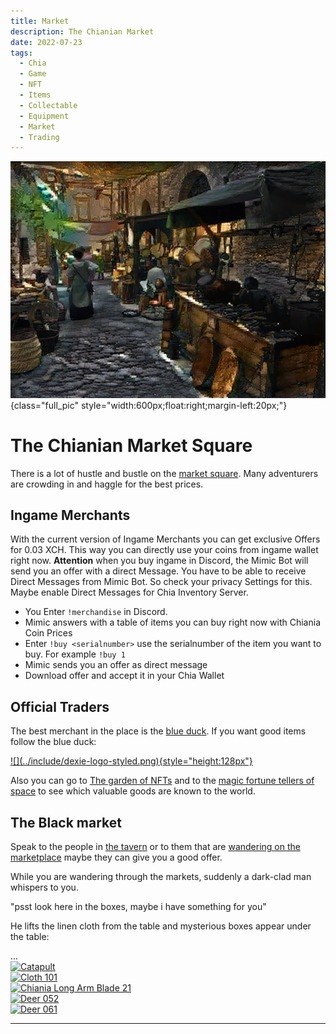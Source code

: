 ```yaml
---
title: Market
description: The Chianian Market
date: 2022-07-23
tags:
  - Chia
  - Game
  - NFT
  - Items
  - Collectable
  - Equipment
  - Market
  - Trading
---
```


![](../include/places/lores/market.jpg){class="full_pic" style="width:600px;float:right;margin-left:20px;"}
# The Chianian Market Square

There is a lot of hustle and bustle on the [market square](https://discord.com/channels/994949585657143296/997830621831368734). Many adventurers are crowding in and haggle for the best prices. 

## Ingame Merchants

With the current version of Ingame Merchants you can get exclusive Offers for 0.03 XCH. This way you can directly use your coins from ingame wallet right now. **Attention** when you buy ingame in Discord, the Mimic Bot will send you an offer with a direct Message. You have to be able to receive Direct Messages from Mimic Bot. So check your privacy Settings for this. Maybe enable Direct Messages for Chia Inventory Server.

- You Enter `!merchandise` in Discord.
- Mimic answers with a table of items you can buy right now with Chiania Coin Prices
- Enter `!buy <serialnumber>` use the serialnumber of the item you want to buy. For example `!buy 1`
- Mimic sends you an offer as direct message
- Download offer and accept it in your Chia Wallet

## Official Traders

The best merchant in the place is the [blue duck](https://dexie.space/offers/col16fpva26fhdjp2echs3cr7c30gzl7qe67hu9grtsjcqldz354asjsyzp6wx/xch). If you want good items follow the blue duck:

<a href="https://dexie.space/offers/col16fpva26fhdjp2echs3cr7c30gzl7qe67hu9grtsjcqldz354asjsyzp6wx/xch" target="_blank" markdown="1">
![](../include/dexie-logo-styled.png){style="height:128px"}
</a>

Also you can go to [The garden of NFTs](https://mintgarden.io/collections/chia-inventory-col16fpva26fhdjp2echs3cr7c30gzl7qe67hu9grtsjcqldz354asjsyzp6wx) and to the [magic fortune tellers of space](https://www.spacescan.io/xch/nft/collection/col16fpva26fhdjp2echs3cr7c30gzl7qe67hu9grtsjcqldz354asjsyzp6wx) to see which valuable goods are known to the world.

## The Black market

Speak to the people in [the tavern](https://discord.com/channels/994949585657143296/995483089881026631) or to them that are [wandering on the marketplace](https://discord.com/channels/994949585657143296/997830621831368734) maybe they can give you a good offer.



While you are wandering through the markets, suddenly a dark-clad man whispers to you.

"psst look here in the boxes, maybe i have something for you"

He lifts the linen cloth from the table and mysterious boxes appear under the table:
<div id="market-messages">
...
</div>

<!-- OFFERSTART -->

<div class="market-box" onclick="flip_marketbox(event)">
  <div class="market-box-inner" name="Mysterious Box 1">
    <div class="market-box-back">
      <a class="black_market" href="../offers/catapult22_1_nft1ud00hyr3rxghm8yzwwq4ma7a9fwgxte83r825m6euz9e3wqtec6sz0vfg3_x_0.2XCH.offer"  name="Catapult">
      <img src="https://acdqa7ufkaysxhgxkys6tu4m2uv6z3lj7lxq5cvieqjoac7a.arweave.net/AIcAfoVQMSuc11Yl6dOM1Svs7W-n67_w6KqC_QS4Avg" alt="Catapult" style="width:150px;height:150px;">
      </a>
    </div>
    <div class="market-box-front">
    </div>
  </div>
</div>

<div class="market-box" onclick="flip_marketbox(event)">
  <div class="market-box-inner" name="Mysterious Box 2">
    <div class="market-box-back">
      <a class="black_market" href="../offers/cloth101_1_nft16mw87zh5t2p22nn6zw0ejn3p8qzpxrrx74x4cqytasx27yr7k0es87kff9_x_0.035XCH.offer" name="Cloth 101">
      <img src="https://5tjmytztq3rpbzcjt3jt6djnttya4pl2wzrbvhs5xz5stiifzuda.arweave.net/7NLMTzOG4vDkSZ7TPw0tnPAOPXq2YhqeXb57KaEFzQY" alt="Cloth 101" style="width:150px;height:150px;">
      </a>
    </div>
    <div class="market-box-front">
    </div>
  </div>
</div>

<div class="market-box" onclick="flip_marketbox(event)">
  <div class="market-box-inner" name="Mysterious Box 3">
    <div class="market-box-back">
      <a class="black_market" href="../offers/chiania-long-arm-blade-21_nft10jjzr2vs37297zhaeamcgg6y7njmdelu657rkj8lmwstgu6qdhwq9dtrkm_x_0,3XCH.offer" name="Chiania Long Arm Blade 21">
      <img src="https://4u7gwejqe2ck2szl3cxemvyg6k5lgezl2r4atejhf52b224f3u.arweave.net/5T5rETAmhK1-LK9iuRlcG8rqzEyvUeAmRJy90HWuF3c" alt="Chiania Long Arm Blade 21" style="width:150px;height:150px;">
      </a>
    </div>
    <div class="market-box-front">
    </div>
  </div>
</div>

<div class="market-box" onclick="flip_marketbox(event)">
  <div class="market-box-inner" name="Mysterious Box 4">
    <div class="market-box-back">
      <a class="black_market" href="../offers/deer_052_1_nft1txxzmdpmnhtvqugfxf4apm6w6wtg3lfxq4dz2h9lf9l9q2m48h6qva4kx2_x_0,3XCH.offer" name="Deer 052">
      <img src="https://4tinwagvdgydzluzrhovn6y4d5hug5gc2fqwrg6ewhri2joqky.arweave.net/5NDbANUZsDyumYndVvs-cH09DdMLRYWibxLHijSXQVs" alt="Deer 052" style="width:150px;height:150px;">
      </a>
    </div>
    <div class="market-box-front">
    </div>
  </div>
</div>

<div class="market-box" onclick="flip_marketbox(event)">
  <div class="market-box-inner" name="Mysterious Box 5">
    <div class="market-box-back">
      <a class="black_market" href="../offers/deer_061_1_nft1mm4ghj2ykzq2hef6h6m6nwds06a7d5k2qj5xk6jn2ws98m32xc5sce53n7_x_0,3XCH.offer" name="Deer 061">
      <img src="https://z5jbv346223gv65hf5uaboyasnrepfxr37htj64nv5ghefue64.arweave.net/z1Ia757Wtmr7py9oALsAk2JHlvHfzzT7ja9Mcha_E98" alt="Deer 061" style="width:150px;height:150px;">
      </a>
    </div>
    <div class="market-box-front">
    </div>
  </div>
</div>
<!-- OFFEREND -->

<hr style="clear:both">

